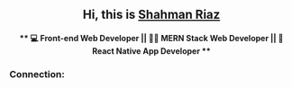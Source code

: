 <h2 align='center'> Hi, this is <a href="https://shahman-riaz.web.app/"><b>Shahman Riaz</b></a> </h2>
<h4 align='center'>** 💻 Front-end Web Developer || 👨‍💻 MERN Stack Web Developer || 📱 React Native App Developer **</h4>


### Connection:


